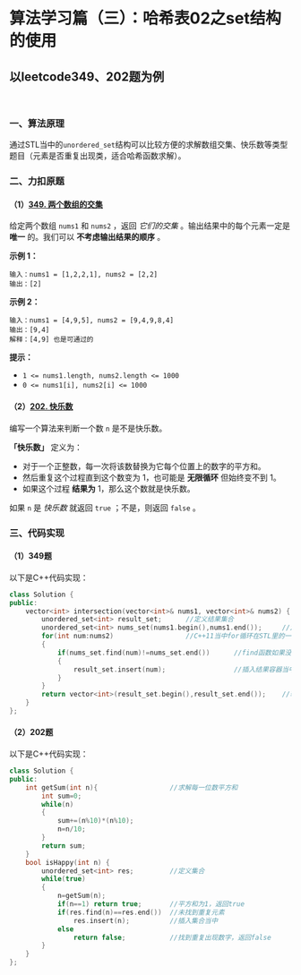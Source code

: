 # 算法学习篇（三）：哈希表02之set结构的使用

## 以leetcode349、202题为例

​		

### 一、算法原理

​		通过STL当中的`unordered_set`结构可以比较方便的求解数组交集、快乐数等类型题目（元素是否重复出现类，适合哈希函数求解）。

### 二、力扣原题

#### （1）[349. 两个数组的交集](https://leetcode.cn/problems/intersection-of-two-arrays/)

给定两个数组 `nums1` 和 `nums2` ，返回 *它们的交集* 。输出结果中的每个元素一定是 **唯一** 的。我们可以 **不考虑输出结果的顺序** 。

 

**示例 1：**

```
输入：nums1 = [1,2,2,1], nums2 = [2,2]
输出：[2]
```

**示例 2：**

```
输入：nums1 = [4,9,5], nums2 = [9,4,9,8,4]
输出：[9,4]
解释：[4,9] 也是可通过的
```

 

**提示：**

- `1 <= nums1.length, nums2.length <= 1000`
- `0 <= nums1[i], nums2[i] <= 1000`

 

#### （2）[202. 快乐数](https://leetcode.cn/problems/happy-number/)

编写一个算法来判断一个数 `n` 是不是快乐数。

 **「快乐数」** 定义为：

- 对于一个正整数，每一次将该数替换为它每个位置上的数字的平方和。
- 然后重复这个过程直到这个数变为 1，也可能是 **无限循环** 但始终变不到 1。
- 如果这个过程 **结果为** 1，那么这个数就是快乐数。

如果 `n` 是 *快乐数* 就返回 `true` ；不是，则返回 `false` 。

### 三、代码实现

#### （1）349题

以下是C++代码实现：

```c++
class Solution {
public:
    vector<int> intersection(vector<int>& nums1, vector<int>& nums2) {
        unordered_set<int> result_set;		//定义结果集合
        unordered_set<int> nums_set(nums1.begin(),nums1.end());		//定义nums1的数据集合（每个数据仅出现1次）
        for(int num:nums2)					//C++11当中for循环在STL里的一种用法，（元素:容器），用于遍历容器中的元素
        {
            if(nums_set.find(num)!=nums_set.end())		//find函数如果没找到对应元素，返回该容器的end
            {
                result_set.insert(num);					//插入结果容器当中
            }
        }
        return vector<int>(result_set.begin(),result_set.end());	//转换为vector容器
    }
};
```

#### （2）202题

以下是C++代码实现：

```c++
class Solution {
public:
    int getSum(int n){					//求解每一位数平方和
        int sum=0;
        while(n)
        {
            sum+=(n%10)*(n%10);
            n=n/10;
        }
        return sum;
    }
    bool isHappy(int n) {
        unordered_set<int> res;			//定义集合
        while(true)
        {
            n=getSum(n);
            if(n==1) return true;		//平方和为1，返回true
            if(res.find(n)==res.end())	//未找到重复元素
                res.insert(n);			//插入集合当中
            else
                return false;			//找到重复出现数字，返回false
        }
    }
};
```

